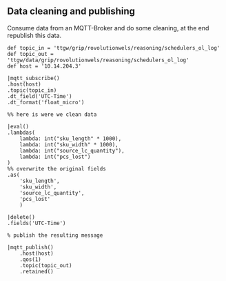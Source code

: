 ## Data cleaning and publishing

Consume data from an MQTT-Broker and do some cleaning, at the end republish this data.

    def topic_in = 'ttgw/grip/rovolutionwels/reasoning/schedulers_ol_log'
    def topic_out = 'ttgw/data/grip/rovolutionwels/reasoning/schedulers_ol_log'
    def host = '10.14.204.3'
    
    |mqtt_subscribe()
    .host(host) 
    .topic(topic_in)
    .dt_field('UTC-Time')
    .dt_format('float_micro')
     
    %% here is were we clean data
    
    |eval()
    .lambdas(
        lambda: int("sku_length" * 1000),
        lambda: int("sku_width" * 1000),
        lambda: int("source_lc_quantity"),
        lambda: int("pcs_lost")
    )
    %% overwrite the original fields 
    .as(
        'sku_length',
        'sku_width',
        'source_lc_quantity',
        'pcs_lost'
        )

    |delete()
    .fields('UTC-Time')

    % publish the resulting message 

    |mqtt_publish()
        .host(host) 
        .qos(1)
        .topic(topic_out)
        .retained()

